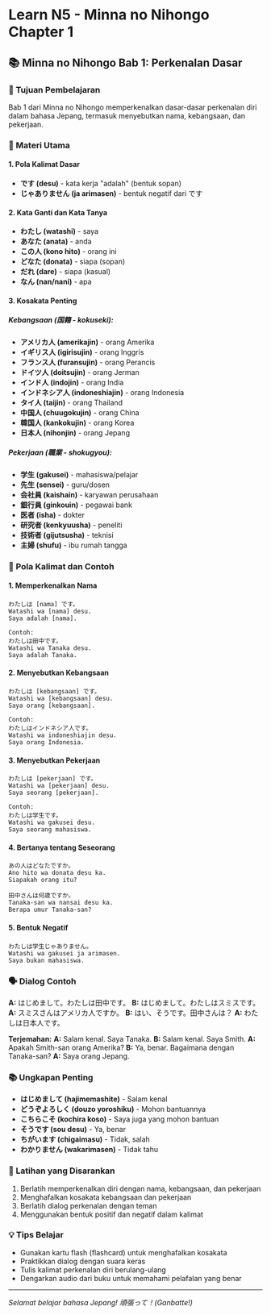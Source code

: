 # Learn N5 - Minna no Nihongo Chapter 1

## 📚 Minna no Nihongo Bab 1: Perkenalan Dasar

### 🎯 Tujuan Pembelajaran
Bab 1 dari Minna no Nihongo memperkenalkan dasar-dasar perkenalan diri dalam bahasa Jepang, termasuk menyebutkan nama, kebangsaan, dan pekerjaan.

### 📝 Materi Utama

#### 1. Pola Kalimat Dasar
- **です (desu)** - kata kerja "adalah" (bentuk sopan)
- **じゃありません (ja arimasen)** - bentuk negatif dari です

#### 2. Kata Ganti dan Kata Tanya
- **わたし (watashi)** - saya
- **あなた (anata)** - anda
- **この人 (kono hito)** - orang ini
- **どなた (donata)** - siapa (sopan)
- **だれ (dare)** - siapa (kasual)
- **なん (nan/nani)** - apa

#### 3. Kosakata Penting

##### Kebangsaan (国籍 - kokuseki):
- **アメリカ人 (amerikajin)** - orang Amerika
- **イギリス人 (igirisujin)** - orang Inggris
- **フランス人 (furansujin)** - orang Perancis
- **ドイツ人 (doitsujin)** - orang Jerman
- **インド人 (indojin)** - orang India
- **インドネシア人 (indoneshiajin)** - orang Indonesia
- **タイ人 (taijin)** - orang Thailand
- **中国人 (chuugokujin)** - orang China
- **韓国人 (kankokujin)** - orang Korea
- **日本人 (nihonjin)** - orang Jepang

##### Pekerjaan (職業 - shokugyou):
- **学生 (gakusei)** - mahasiswa/pelajar
- **先生 (sensei)** - guru/dosen
- **会社員 (kaishain)** - karyawan perusahaan
- **銀行員 (ginkouin)** - pegawai bank
- **医者 (isha)** - dokter
- **研究者 (kenkyuusha)** - peneliti
- **技術者 (gijutsusha)** - teknisi
- **主婦 (shufu)** - ibu rumah tangga

### 💬 Pola Kalimat dan Contoh

#### 1. Memperkenalkan Nama
```
わたしは [nama] です。
Watashi wa [nama] desu.
Saya adalah [nama].

Contoh:
わたしは田中です。
Watashi wa Tanaka desu.
Saya adalah Tanaka.
```

#### 2. Menyebutkan Kebangsaan
```
わたしは [kebangsaan] です。
Watashi wa [kebangsaan] desu.
Saya orang [kebangsaan].

Contoh:
わたしはインドネシア人です。
Watashi wa indoneshiajin desu.
Saya orang Indonesia.
```

#### 3. Menyebutkan Pekerjaan
```
わたしは [pekerjaan] です。
Watashi wa [pekerjaan] desu.
Saya seorang [pekerjaan].

Contoh:
わたしは学生です。
Watashi wa gakusei desu.
Saya seorang mahasiswa.
```

#### 4. Bertanya tentang Seseorang
```
あの人はどなたですか。
Ano hito wa donata desu ka.
Siapakah orang itu?

田中さんは何歳ですか。
Tanaka-san wa nansai desu ka.
Berapa umur Tanaka-san?
```

#### 5. Bentuk Negatif
```
わたしは学生じゃありません。
Watashi wa gakusei ja arimasen.
Saya bukan mahasiswa.
```

### 🗣️ Dialog Contoh

**A:** はじめまして。わたしは田中です。
**B:** はじめまして。わたしはスミスです。
**A:** スミスさんはアメリカ人ですか。
**B:** はい、そうです。田中さんは？
**A:** わたしは日本人です。

**Terjemahan:**
**A:** Salam kenal. Saya Tanaka.
**B:** Salam kenal. Saya Smith.
**A:** Apakah Smith-san orang Amerika?
**B:** Ya, benar. Bagaimana dengan Tanaka-san?
**A:** Saya orang Jepang.

### 📚 Ungkapan Penting
- **はじめまして (hajimemashite)** - Salam kenal
- **どうぞよろしく (douzo yoroshiku)** - Mohon bantuannya
- **こちらこそ (kochira koso)** - Saya juga yang mohon bantuan
- **そうです (sou desu)** - Ya, benar
- **ちがいます (chigaimasu)** - Tidak, salah
- **わかりません (wakarimasen)** - Tidak tahu

### 🎯 Latihan yang Disarankan
1. Berlatih memperkenalkan diri dengan nama, kebangsaan, dan pekerjaan
2. Menghafalkan kosakata kebangsaan dan pekerjaan
3. Berlatih dialog perkenalan dengan teman
4. Menggunakan bentuk positif dan negatif dalam kalimat

### 💡 Tips Belajar
- Gunakan kartu flash (flashcard) untuk menghafalkan kosakata
- Praktikkan dialog dengan suara keras
- Tulis kalimat perkenalan diri berulang-ulang
- Dengarkan audio dari buku untuk memahami pelafalan yang benar

---

*Selamat belajar bahasa Jepang! 頑張って！(Ganbatte!)*
